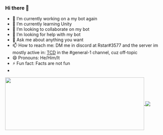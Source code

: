 ### Hi there 👋


- 🔭 I’m currently working on a my bot again
- 🌱 I’m currently learning Unity
- 👯 I’m looking to collaborate on my bot
- 🤔 I’m looking for help with my bot
- 💬 Ask me about anything you want
- 📫 How to reach me: DM me in discord at Rstar#3577 and the server im mostly active in: <a href="https://discord.gg/code">TCD</a> in the #general-1 channel, cuz off-topic 
- 😄 Pronouns: He/Him/It
- ⚡ Fun fact: Facts are not fun
- 
<a href="https://github.com/Rstar284/">
  <img width=450 height=170 align="center" src="https://github-readme-stats.vercel.app/api?username=Rstar284&theme=dark&show_icons=true&bg_color=0D1117&hide_border=true" />
</a>
<a href="https://github.com/AskoiDev/">
  <img align="center" src="https://github-readme-stats.vercel.app/api/top-langs/?username=Rstar284&theme=dark&layout=compact&bg_color=0D1117&hide_border=true" />
</a>
